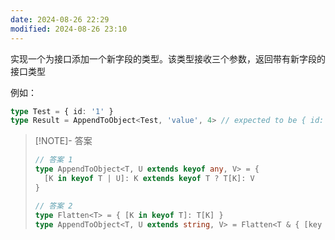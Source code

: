 ```yaml
---
date: 2024-08-26 22:29
modified: 2024-08-26 23:10
---
```


实现一个为接口添加一个新字段的类型。该类型接收三个参数，返回带有新字段的接口类型

例如：

```ts
type Test = { id: '1' }
type Result = AppendToObject<Test, 'value', 4> // expected to be { id: '1', value: 4 }
```

> [!NOTE]- 答案
> 
> ```ts
> // 答案 1
> type AppendToObject<T, U extends keyof any, V> = {
>   [K in keyof T | U]: K extends keyof T ? T[K]: V
> }
> 
> // 答案 2
> type Flatten<T> = { [K in keyof T]: T[K] }
> type AppendToObject<T, U extends string, V> = Flatten<T & { [key in U]: V }>
> ```
